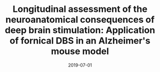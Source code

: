 ---
title: "Longitudinal assessment of the neuroanatomical consequences of deep brain stimulation: Application of fornical DBS in an Alzheimer&apos;s mouse model"
collection: publications
permalink: /publication/2019-07-01-Longitudinal-assessment-of-the-neuroanatomical-consequences-of-deep-brain-stimulation-Application-of-fornical-DBS-in-an-Alzheimers-mouse-model
date: 2019-07-01
venue: 'Brain research'
paperurl: 'http://dx.doi.org/10.1016/j.brainres.2019.03.030'
citation: 'Gallino, Daniel, <b>Devenyi, Gabriel A</b>, Germann, Jürgen, Guma, Elisa, Anastassiadis, Chloe, Chakravarty, M Mallar, &quot;<i>Longitudinal assessment of the neuroanatomical consequences of deep brain stimulation: Application of fornical DBS in an Alzheimer&amp;apos;s mouse model</i>.&quot; Brain research, 2019.'
---